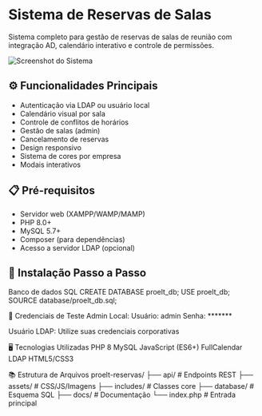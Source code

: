 # Sistema de Reservas de Salas 

Sistema completo para gestão de reservas de salas de reunião com integração AD, calendário interativo e controle de permissões.

![Screenshot do Sistema](![image](https://github.com/user-attachments/assets/faef39b0-9130-42a5-b64e-feb26d6be32e))

## ⚙️ Funcionalidades Principais

- Autenticação via LDAP ou usuário local
- Calendário visual por sala
- Controle de conflitos de horários
- Gestão de salas (admin)
- Cancelamento de reservas
- Design responsivo
- Sistema de cores por empresa
- Modais interativos

## 📋 Pré-requisitos

- Servidor web (XAMPP/WAMP/MAMP)
- PHP 8.0+
- MySQL 5.7+
- Composer (para dependências)
- Acesso a servidor LDAP (opcional)

## 🚀 Instalação Passo a Passo

Banco de dados
SQL
CREATE DATABASE proelt_db;
USE proelt_db;
SOURCE database/proelt_db.sql;


👥 Credenciais de Teste
Admin Local:
Usuário: admin
Senha: *******

Usuário LDAP:
Utilize suas credenciais corporativas

🖥️ Tecnologias Utilizadas
PHP 8
MySQL
JavaScript (ES6+)
FullCalendar
LDAP
HTML5/CSS3

📚 Estrutura de Arquivos
proelt-reservas/
├── api/           # Endpoints REST
├── assets/        # CSS/JS/Imagens
├── includes/      # Classes core
├── database/      # Esquema SQL
├── docs/          # Documentação
└── index.php      # Entrada principal
